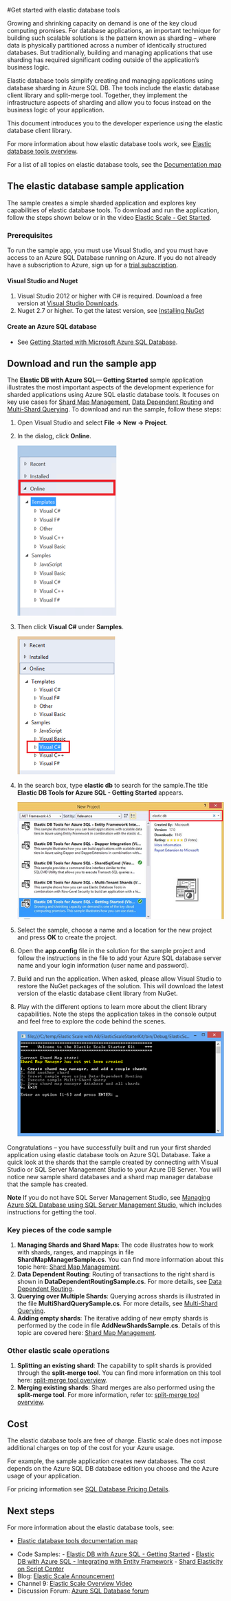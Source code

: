 <properties 
	pageTitle="Get started with elastic database tools" 
	description="Basic explanation of elastic database tools feature of Azure SQL Database, including easy to run sample app." 
	services="sql-database" 
	documentationCenter="" 
	manager="jeffreyg" 
	authors="sidneyh" 
	editor=""/>

<tags 
	ms.service="sql-database" 
	ms.workload="sql-database" 
	ms.tgt_pltfrm="na" 
	ms.devlang="na" 
	ms.topic="article" 
	ms.date="04/17/2015" 
	ms.author="sidneyh@microsoft.com"/>

#Get started with elastic database tools

Growing and shrinking capacity on demand is one of the key cloud computing promises. For database applications, an important technique for building such scalable solutions is the pattern known as sharding – where data is physically partitioned across a number of identically structured databases.  But traditionally, building and managing applications that use sharding has required significant coding outside of the application’s business logic. 

Elastic database tools simplify creating and managing applications using database sharding in Azure SQL DB.  The tools include the elastic database client library and split-merge tool.   Together, they implement the infrastructure aspects of sharding and allow you to focus instead on the business logic of your application. 

This document introduces you to the developer experience using the elastic database client library. 

For more information about how elastic database tools work, see [Elastic database tools overview](sql-database-elastic-scale-introduction.md).

For a list of all topics on elastic database tools, see the [Documentation map](sql-database-elastic-scale-documentation-map.md)

## The elastic database sample application

The sample creates a simple sharded application and explores key capabilities of elastic database tools. To download and run the application, follow the steps shown below or in the video [Elastic Scale - Get Started](http://channel9.msdn.com/Blogs/Windows-Azure/Elastic-Scale-with-Azure-SQL-Database-Getting-Started). 

### Prerequisites
To run the sample app, you must use Visual Studio, and you must have access to an Azure SQL Database running on Azure. If you do not already have a subscription to Azure, sign up for a [trial subscription](http://azure.microsoft.com/pricing/free-trial/).
#### Visual Studio and Nuget

1. Visual Studio 2012 or higher with C# is required. Download a free version at [Visual Studio Downloads](http://www.visualstudio.com/downloads/download-visual-studio-vs.aspx).
2. Nuget 2.7 or higher. To get the latest version, see [Installing NuGet](http://docs.nuget.org/docs/start-here/installing-nuget)
#### Create an Azure SQL database

* See [Getting Started with Microsoft Azure SQL Database](sql-database-get-started.md).

## Download and run the sample app

The **Elastic DB with Azure SQL— Getting Started** sample application illustrates the most important aspects of the development experience for sharded applications using Azure SQL elastic database tools. It focuses on key use cases for [Shard Map Management](sql-database-elastic-scale-shard-map-management.md), [Data Dependent Routing](sql-database-elastic-scale-data-dependent-routing.md) and [Multi-Shard Querying](sql-database-elastic-scale-multishard-querying.md). To download and run the sample, follow these steps: 

1. Open Visual Studio and select **File -> New -> Project**.
2. In the dialog, click **Online**.

    ![New Project>Online][2]
3. Then click **Visual C#** under **Samples**.

    ![Click Visual C#][3]
4. In the search box, type **elastic db** to search for the sample.The title **Elastic DB Tools for Azure SQL - Getting Started** appears.

    ![Search Box][1]
 
5. Select the sample, choose a name and a location for the new project and press **OK** to create the project.
6. Open the **app.config** file in the solution for the sample project and follow the instructions in the file to add your Azure SQL database server name and your login information (user name and password).
7. Build and run the application. When asked, please allow Visual Studio to restore the NuGet packages of the solution. This will download the latest version of the elastic database client library from NuGet.
8. Play with the different options to learn more about the client library capabilities. Note the steps the application takes in the console output and feel free to explore the code behind the scenes.

    ![progress][4]

Congratulations – you have successfully built and run your first sharded application using elastic database tools on Azure SQL Database. Take a quick look at the shards that the sample created by connecting with Visual Studio or SQL Server Management Studio to your Azure DB Server. You will notice new sample shard databases and a shard map manager database that the sample has created.

**Note**   If you do not have SQL Server Management Studio, see [Managing Azure SQL Database using SQL Server Management Studio](sql-database-manage-azure-ssms.md), which includes instructions for getting the tool.  

### Key pieces of the code sample

1. **Managing Shards and Shard Maps**: The code illustrates how to work with shards, ranges, and mappings in file **ShardMapManagerSample.cs**. You can find more information about this topic here: [Shard Map Management](http://go.microsoft.com/?linkid=9862595).  
2. **Data Dependent Routing**: Routing of transactions to the right shard is shown in **DataDependentRoutingSample.cs**. For more details, see [Data Dependent Routing](http://go.microsoft.com/?linkid=9862596). 
3. **Querying over Multiple Shards**: Querying across shards is illustrated in the file **MultiShardQuerySample.cs**. For more details, see [Multi-Shard Querying](http://go.microsoft.com/?linkid=9862597).
4. **Adding empty shards**: The iterative adding of new empty shards is performed by the code in
file **AddNewShardsSample.cs**. Details of this topic are covered here: [Shard Map Management](http://go.microsoft.com/?linkid=9862595).

### Other elastic scale operations

1. **Splitting an existing shard**: The capability to split shards is provided through the **split-merge tool**. You can find more information on this tool here: [split-merge tool overview](sql-database-elastic-scale-overview-split-and-merge.md).
2. **Merging existing shards**: Shard merges are also performed using the **split-merge tool**. For more information, refer to: [split-merge tool overview](sql-database-elastic-scale-overview-split-and-merge).   


## Cost

The elastic database tools are free of charge. Elastic scale does not impose additional charges on top of the cost for your Azure usage. 

For example, the sample application creates new databases. The cost depends on the Azure SQL DB database edition you choose and the Azure usage of your application.

For pricing information see [SQL Database Pricing Details](http://azure.microsoft.com/pricing/details/sql-database/).

## Next steps
For more information about the elastic database tools, see:

* [Elastic database tools documentation map](sql-database-elastic-scale-documentation-map.md) 
-    Code Samples: 
    -    [Elastic DB with Azure SQL - Getting Started](http://code.msdn.microsoft.com/Elastic-Scale-with-Azure-a80d8dc6?SRC=VSIDE)
    -    [Elastic DB with Azure SQL - Integrating with Entity Framework](http://code.msdn.microsoft.com/Elastic-Scale-with-Azure-bae904ba?SRC=VSIDE)
    -    [Shard Elasticity on Script Center](https://gallery.technet.microsoft.com/scriptcenter/Elastic-Scale-Shard-c9530cbe)
-    Blog: [Elastic Scale Announcement](http://azure.microsoft.com/blog/2014/10/02/introducing-elastic-scale-preview-for-azure-sql-database/)
-    Channel 9: [Elastic Scale Overview Video](http://channel9.msdn.com/Shows/Data-Exposed/Azure-SQL-Database-Elastic-Scale)
-    Discussion Forum: [Azure SQL Database forum](http://social.msdn.microsoft.com/forums/azure/home?forum=ssdsgetstarted)


<!--Anchors-->
[The Elastic Scale Sample Application]: #The-Elastic-Scale-Sample-Application
[Download and Run the Sample App]: #Download-and-Run-the-Sample-App
[Cost]: #Cost
[Next steps]: #next-steps

<!--Image references-->
[1]: ./media/sql-database-elastic-scale-get-started/newProject.png
[2]: ./media/sql-database-elastic-scale-get-started/click-online.png
[3]: ./media/sql-database-elastic-scale-get-started/click-CSharp.png
[4]: ./media/sql-database-elastic-scale-get-started/output2.png
